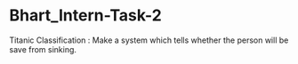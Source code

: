# Bhart_Intern-Task-2
Titanic Classification : Make a system which tells whether the person will be save from sinking. 
